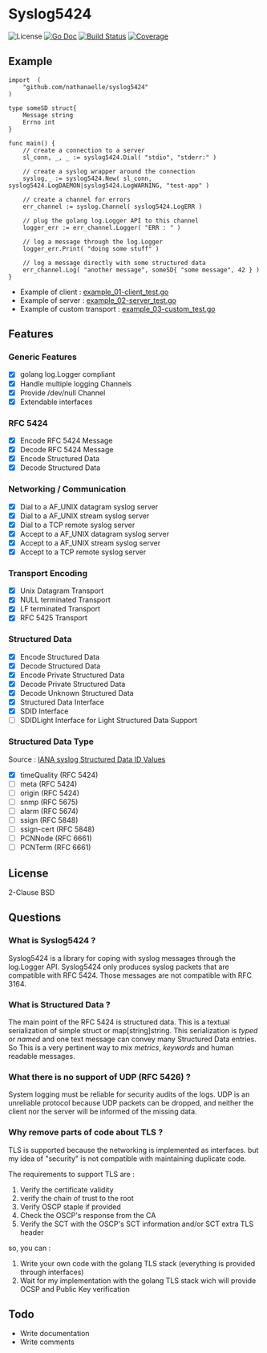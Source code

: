 # Syslog5424

![License](http://img.shields.io/badge/license-Simplified_BSD-blue.svg?style=flat) [![Go Doc](http://img.shields.io/badge/godoc-syslog5424-blue.svg?style=flat)](http://godoc.org/github.com/nathanaelle/syslog5424) [![Build Status](https://travis-ci.org/nathanaelle/syslog5424.svg?branch=master)](https://travis-ci.org/nathanaelle/syslog5424) [![Coverage](http://gocover.io/_badge/github.com/nathanaelle/syslog5424)](http://gocover.io/github.com/nathanaelle/syslog5424)

## Example

```
import	(
	"github.com/nathanaelle/syslog5424"
)

type someSD struct{
	Message string
	Errno int
}

func main() {
	// create a connection to a server
	sl_conn, _, _ := syslog5424.Dial( "stdio", "stderr:" )

	// create a syslog wrapper around the connection
	syslog,_ := syslog5424.New( sl_conn, syslog5424.LogDAEMON|syslog5424.LogWARNING, "test-app" )

	// create a channel for errors
	err_channel	:= syslog.Channel( syslog5424.LogERR )

	// plug the golang log.Logger API to this channel
	logger_err := err_channel.Logger( "ERR : " )

	// log a message through the log.Logger
	logger_err.Print( "doing some stuff" )

	// log a message directly with some structured data
	err_channel.Log( "another message", someSD{ "some message", 42 } )
}

```
  * Example of client : [example_01-client_test.go](example_01-client_test.go)
  * Example of server :  [example_02-server_test.go](example_02-server_test.go)
  * Example of custom transport :  [example_03-custom_test.go](example_03-custom_test.go)

## Features

### Generic Features

  * [x] golang log.Logger compliant
  * [x] Handle multiple logging Channels
  * [x] Provide /dev/null Channel
  * [x] Extendable interfaces

### RFC 5424

  * [x] Encode RFC 5424 Message
  * [x] Decode RFC 5424 Message
  * [x] Encode Structured Data
  * [x] Decode Structured Data

### Networking / Communication

  * [x] Dial to a AF_UNIX datagram syslog server
  * [x] Dial to a AF_UNIX stream syslog server
  * [x] Dial to a TCP remote syslog server
  * [x] Accept to a AF_UNIX datagram syslog server
  * [x] Accept to a AF_UNIX stream syslog server
  * [x] Accept to a TCP remote syslog server

### Transport Encoding

  * [x] Unix Datagram Transport
  * [x] NULL terminated Transport
  * [x] LF terminated Transport
  * [x] RFC 5425 Transport

### Structured Data

  * [x] Encode Structured Data
  * [x] Decode Structured Data
  * [x] Encode Private Structured Data
  * [x] Decode Private Structured Data
  * [x] Decode Unknown Structured Data
  * [x] Structured Data Interface
  * [x] SDID Interface
  * [ ] SDIDLight Interface for Light Structured Data Support

### Structured Data Type

Source : [IANA syslog Structured Data ID Values](https://www.iana.org/assignments/syslog-parameters/syslog-parameters.xhtml#syslog-parameters-4)

  * [x] timeQuality (RFC 5424)
  * [ ] meta (RFC 5424)
  * [ ] origin (RFC 5424)
  * [ ] snmp (RFC 5675)
  * [ ] alarm (RFC 5674)
  * [ ] ssign (RFC 5848)
  * [ ] ssign-cert (RFC 5848)
  * [ ] PCNNode (RFC 6661)
  * [ ] PCNTerm (RFC 6661)

## License

2-Clause BSD

## Questions

### What is Syslog5424 ?

Syslog5424 is a library for coping with syslog messages through the log.Logger API.
Syslog5424 only produces syslog packets that are compatible with RFC 5424.
Those messages are not compatible with RFC 3164.

### What is Structured Data ?

The main point of the RFC 5424 is structured data.
This is a textual serialization of simple struct or map[string]string.
This serialization is _typed_ or _named_ and one text message can convey many Structured Data entries.
So This is a very pertinent way to mix *metrics*, *keywords* and human readable messages.

### What there is no support of UDP (RFC 5426) ?

System logging must be reliable for security audits of the logs.
UDP is an unreliable protocol because UDP packets can be dropped, and neither the client nor the server will be informed of the missing data.

### Why remove parts of code about TLS ?

TLS is supported because the networking is implemented as interfaces.
but my idea of "security" is not compatible with maintaining duplicate code.

The requirements to support TLS are :

1. Verify the certificate validity
2. verify the chain of trust to the root
3. Verify OSCP staple if provided
4. Check the OSCP's response from the CA
5. Verify the SCT with the OSCP's SCT information and/or SCT extra TLS header

so, you can :

1. Write your own code with the golang TLS stack (everything is provided through interfaces)
2. Wait for my implementation with the golang TLS stack wich will provide OCSP and Public Key verification

## Todo

  * Write documentation
  * Write comments
